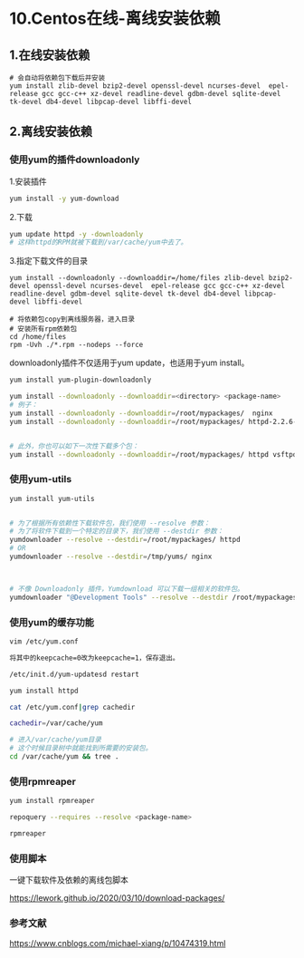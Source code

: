 # 10.Centos在线-离线安装依赖


## 1.在线安装依赖

```shell
# 会自动将依赖包下载后并安装
yum install zlib-devel bzip2-devel openssl-devel ncurses-devel  epel-release gcc gcc-c++ xz-devel readline-devel gdbm-devel sqlite-devel tk-devel db4-devel libpcap-devel libffi-devel
```


## 2.离线安装依赖

### 使用yum的插件downloadonly

1.安装插件
```sh
yum install -y yum-download
```

2.下载
```sh
yum update httpd -y -downloadonly
# 这样httpd的RPM就被下载到/var/cache/yum中去了。
```

3.指定下载文件的目录
```shell
yum install --downloadonly --downloaddir=/home/files zlib-devel bzip2-devel openssl-devel ncurses-devel  epel-release gcc gcc-c++ xz-devel readline-devel gdbm-devel sqlite-devel tk-devel db4-devel libpcap-devel libffi-devel

# 将依赖包copy到离线服务器，进入目录
# 安装所有rpm依赖包
cd /home/files  
rpm -Uvh ./*.rpm --nodeps --force   
```

downloadonly插件不仅适用于yum update，也适用于yum install。

```sh
yum install yum-plugin-downloadonly

yum install --downloadonly --downloaddir=<directory> <package-name>
# 例子：
yum install --downloadonly --downloaddir=/root/mypackages/  nginx
yum install --downloadonly --downloaddir=/root/mypackages/ httpd-2.2.6-40.el7


# 此外，你也可以如下一次性下载多个包：
yum install --downloadonly --downloaddir=/root/mypackages/ httpd vsftpd
```


### 使用yum-utils

```sh
yum install yum-utils


# 为了根据所有依赖性下载软件包，我们使用 --resolve 参数：
# 为了将软件下载到一个特定的目录下，我们使用 --destdir 参数：
yumdownloader --resolve --destdir=/root/mypackages/ httpd
# OR
yumdownloader --resolve --destdir=/tmp/yums/ nginx



# 不像 Downloadonly 插件，Yumdownload 可以下载一组相关的软件包。
yumdownloader "@Development Tools" --resolve --destdir /root/mypackages/
```



### 使用yum的缓存功能

```sh
vim /etc/yum.conf

将其中的keepcache=0改为keepcache=1，保存退出。

/etc/init.d/yum-updatesd restart

yum install httpd

cat /etc/yum.conf|grep cachedir

cachedir=/var/cache/yum

# 进入/var/cache/yum目录
# 这个时候目录树中就能找到所需要的安装包。
cd /var/cache/yum && tree .
```

### 使用rpmreaper

```sh
yum install rpmreaper

repoquery --requires --resolve <package-name>

rpmreaper
```



### 使用脚本

一键下载软件及依赖的离线包脚本

https://lework.github.io/2020/03/10/download-packages/




### 参考文献

https://www.cnblogs.com/michael-xiang/p/10474319.html